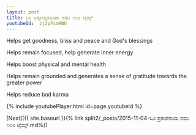 ```yaml
---
layout: post
title: ಓಂ ಅಕ್ಷೋಭ್ಯಸೂಯಾ ನಮಃ ೧೦೮ ಟೈಮ್ಸ್
youtubeId: _zj2pFsmRNU
---
```

 
 
Helps get goodness, bliss and peace and God's blessings
 
Helps remain focused, help generate inner energy 
 
Helps boost physical and mental health 
 
Helps remain grounded and generates a sense of gratitude towards the greater power 
 
Helps reduce bad karma
 
 
 
 


{% include youtubePlayer.html id=page.youtubeId %}
 
[Next]({{ site.baseurl }}{% link  split2/_posts/2015-11-04-ಓಂ ಪ್ರಕಾಶನಾಯ ನಮಃ ೧೦೮ ಟೈಮ್ಸ್.md%})
 
